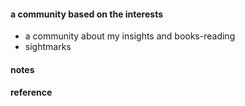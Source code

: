 #### a community based on the interests
  - a community about my insights and books-reading
  - sightmarks

#### notes

#### reference
